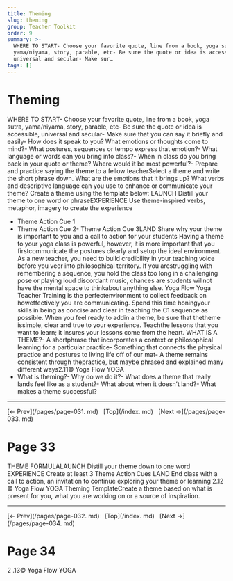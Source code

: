 ```yaml
---
title: Theming
slug: theming
group: Teacher Toolkit
order: 9
summary: >-
  WHERE TO START- Choose your favorite quote, line from a book, yoga sutra,
  yama/niyama, story, parable, etc- Be sure the quote or idea is accessible,
  universal and secular- Make sur…
tags: []
---
```

# Theming

WHERE TO START- Choose your favorite quote, line from a book, yoga sutra, yama/niyama, story, parable, etc- Be sure the quote or idea is accessible, universal and secular- Make sure that you can say it briefly and easily- How does it speak to you? What emotions or thoughts come to mind?- What postures, sequences or tempo express that emotion?- What language or words can you bring into class?- When in class do you bring back in your quote or theme? Where would it be most powerful?- Prepare and practice saying the theme to a fellow teacherSelect a theme and write the short phrase down. What are the emotions that it brings up? What verbs and descriptive language can you use to enhance or communicate your theme? Create a theme using the template below: LAUNCH Distill your theme to one word or phraseEXPERIENCE Use theme-inspired verbs, metaphor, imagery to create the experience
- Theme Action Cue 1
- Theme Action Cue 2- Theme Action Cue 3LAND Share why your theme is important to you and a call to action for your students Having a theme to your yoga class is powerful, however, it is more important that you firstcommunicate the postures clearly and setup the ideal environment. As a new teacher, you need to build credibility in your teaching voice before you veer into philosophical territory. If you arestruggling with remembering a sequence, you hold the class too long in a challenging pose or playing loud discordant music, chances are students willnot have the mental space to thinkabout anything else. Yoga Flow Yoga Teacher Training is the perfectenvironment to collect feedback on howeffectively you are communicating. Spend this time honingyour skills in being as concise and clear in teaching the C1 sequence as possible. When you feel ready to addin a theme, be sure that thetheme issimple, clear and true to your experience. Teachthe lessons that you want to learn; it insures your lessons come from the heart. WHAT IS A THEME?- A shortphrase that incorporates a context or philosophical learning for a particular practice- Something that connects the physical practice and postures to living life off of our mat- A theme remains consistent through thepractice, but maybe phrased and explained many different ways2.11© Yoga Flow YOGA
- What is theming?- Why do we do it?- What does a theme that really lands feel like as a student?- What about when it doesn’t land?- What makes a theme successful?
- --
[← Prev](/pages/page-031. md) &nbsp; [Top](/index. md) &nbsp; [Next →](/pages/page-033. md)

# Page 33

THEME FORMULALAUNCH Distill your theme down to one word
EXPERIENCE Create at least 3 Theme Action Cues
LAND End class with a call to action, an invitation to continue exploring your theme or learning
2.12 © Yoga Flow YOGA Theming TemplateCreate a theme based on what is present for you, what you are working on or a source of inspiration.
- --
[← Prev](/pages/page-032. md) &nbsp; [Top](/index. md) &nbsp; [Next →](/pages/page-034. md)

# Page 34

2 .13© Yoga Flow YOGA

